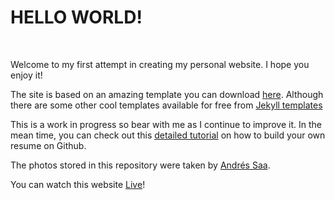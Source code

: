 # HELLO WORLD!

<br>

Welcome to my first attempt in creating my personal website. I hope you enjoy it!

The site is based on an amazing template you can download [here](https://bootstrapmade.com/iportfolio-bootstrap-portfolio-websites-template/). Although there are some other cool templates available for free from [Jekyll templates](https://jekyllthemes.io/)


This is a work in progress so bear with me as I continue to improve it. In the mean time, you can check out this [detailed tutorial](https://workwithcarolyn.com/blog/digital-cv-guide) on how to build your own resume on Github.

The photos stored in this repository were taken by [Andrés Saa](https://andressaa.com/).

You can watch this website [Live](https://xacfran.github.io/Francisco-X-Castellanos/)!